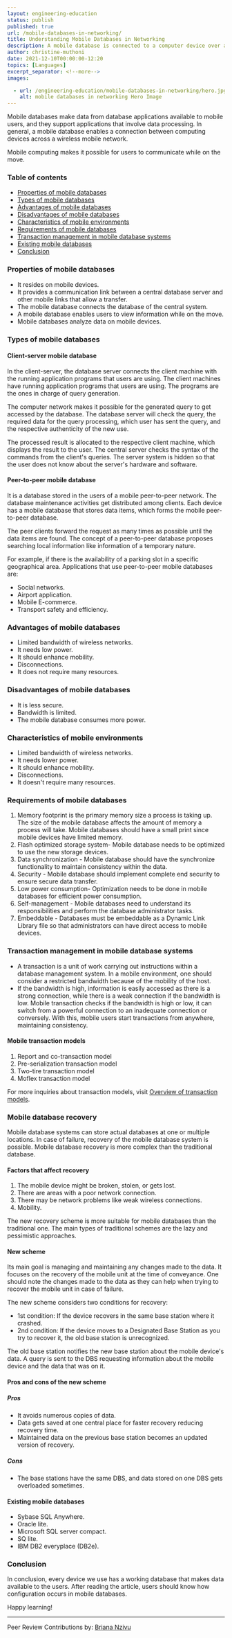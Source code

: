 ```yaml
---
layout: engineering-education
status: publish
published: true
url: /mobile-databases-in-networking/
title: Understanding Mobile Databases in Networking
description: A mobile database is connected to a computer device over a wireless mobile network. This article will cover mobile databases in networking.
author: christine-muthoni
date: 2021-12-10T00:00:00-12:20
topics: [Languages]
excerpt_separator: <!--more-->
images:

  - url: /engineering-education/mobile-databases-in-networking/hero.jpg
    alt: mobile databases in networking Hero Image
---
```

Mobile databases make data from database applications available to mobile users, and they support applications that involve data processing. In general, a mobile database enables a connection between computing devices across a wireless mobile network.
<!--more-->
Mobile computing makes it possible for users to communicate while on the move.

### Table of contents
- [Properties of mobile databases](#properties-of-mobile-databases)
- [Types of mobile databases](#types-of-mobile-databases)
- [Advantages of mobile databases](#advantages-of-mobile-databases)
- [Disadvantages of mobile databases](#disdvantages-of-mobile-databases)
- [Characteristics of mobile environments](#characteristics-of-mobile-environments)
- [Requirements of mobile databases](#requirements-of-mobile-databases)
- [Transaction management in mobile database systems](#transaction-management-in-mobile-database-systems)
- [Existing mobile databases](#existing-mobile-databases)
- [Conclusion](#conclusion)

### Properties of mobile databases
- It resides on mobile devices.
- It provides a communication link between a central database server and other mobile links that allow a transfer.
- The mobile database connects the database of the central system.
- A mobile database enables users to view information while on the move.
- Mobile databases analyze data on mobile devices.

### Types of mobile databases
#### Client-server mobile database
In the client-server, the database server connects the client machine with the running application programs that users are using. The client machines have running application programs that users are using. The programs are the ones in charge of query generation. 

The computer network makes it possible for the generated query to get accessed by the database. The database server will check the query, the required data for the query processing, which user has sent the query, and the respective authenticity of the new use. 

The processed result is allocated to the respective client machine, which displays the result to the user. The central server checks the syntax of the commands from the client's queries. The server system is hidden so that the user does not know about the server's hardware and software.

#### Peer-to-peer mobile database
It is a database stored in the users of a mobile peer-to-peer network. The database maintenance activities get distributed among clients. Each device has a mobile database that stores data items, which forms the mobile peer-to-peer database. 

The peer clients forward the request as many times as possible until the data items are found. The concept of a peer-to-peer database proposes searching local information like information of a temporary nature. 

For example, if there is the availability of a parking slot in a specific geographical area. Applications that use peer-to-peer mobile databases are:
- Social networks.
- Airport application.
- Mobile E-commerce.
- Transport safety and efficiency.

### Advantages of mobile databases
- Limited bandwidth of wireless networks.
- It needs low power.
- It should enhance mobility.
- Disconnections.
- It does not require many resources.

### Disadvantages of mobile databases
- It is less secure.
- Bandwidth is limited.
- The mobile database consumes more power.

### Characteristics of mobile environments
- Limited bandwidth of wireless networks.
- It needs lower power.
- It should enhance mobility.
- Disconnections.
- It doesn't require many resources.

### Requirements of mobile databases
1. Memory footprint is the primary memory size a process is taking up. The size of the mobile database affects the amount of memory a process will take. Mobile databases should have a small print since mobile devices have limited memory.
2. Flash optimized storage system- Mobile database needs to be optimized to use the new storage devices. 
3. Data synchronization - Mobile database should have the synchronize functionality to maintain consistency within the data.
4. Security - Mobile database should implement complete end security to ensure secure data transfer.
5. Low power consumption- Optimization needs to be done in mobile databases for efficient power consumption.
6. Self-management - Mobile databases need to understand its responsibilities and perform the database administrator tasks.
7. Embeddable - Databases must be embeddable as a Dynamic Link Library file so that administrators can have direct access to mobile devices.

### Transaction management in mobile database systems
- A transaction is a unit of work carrying out instructions within a database management system. In a mobile environment, one should consider a restricted bandwidth because of the mobility of the host.
- If the bandwidth is high, information is easily accessed as there is a strong connection, while there is a weak connection if the bandwidth is low. Mobile transaction checks if the bandwidth is high or low, it can switch from a powerful connection to an inadequate connection or conversely. With this, mobile users start transactions from anywhere, maintaining consistency.

#### Mobile transaction models
1. Report and co-transaction model
2. Pre-serialization transaction model
3. Two-tire transaction model
4. Moflex transaction model

For more inquiries about transaction models, visit [Overview of transaction models](https://citeseerx.ist.psu.edu/viewdoc/download?doi=10.1.1.22.2097&rep=rep1&type=pdf).
 
### Mobile database recovery
Mobile database systems can store actual databases at one or multiple locations. In case of failure, recovery of the mobile database system is possible. Mobile database recovery is more complex than the traditional database.

#### Factors that affect recovery
1. The mobile device might be broken, stolen, or gets lost.
2. There are areas with a poor network connection.
3. There may be network problems like weak wireless connections.
4. Mobility.

The new recovery scheme is more suitable for mobile databases than the traditional one. The main types of traditional schemes are the lazy and pessimistic approaches.

#### New scheme
Its main goal is managing and maintaining any changes made to the data. It focuses on the recovery of the mobile unit at the time of conveyance. One should note the changes made to the data as they can help when trying to recover the mobile unit in case of failure. 

The new scheme considers two conditions for recovery:
- 1st condition: If the device recovers in the same base station where it crashed.
- 2nd condition: If the device moves to a Designated Base Station as you try to recover it, the old base station is unrecognized.

The old base station notifies the new base station about the mobile device's data. A query is sent to the DBS requesting information about the mobile device and the data that was on it.

#### Pros and cons of the new scheme
##### Pros
- It avoids numerous copies of data.
- Data gets saved at one central place for faster recovery reducing recovery time.
- Maintained data on the previous base station becomes an updated version of recovery.

##### Cons
- The base stations have the same DBS, and data stored on one DBS gets overloaded sometimes.

#### Existing mobile databases
- Sybase SQL Anywhere.
- Oracle lite.
- Microsoft SQL server compact.
- SQ lite.
- IBM DB2 everyplace (DB2e).
 
### Conclusion
In conclusion, every device we use has a working database that makes data available to the users. After reading the article, users should know how configuration occurs in mobile databases.

Happy learning!

---
Peer Review Contributions by: [Briana Nzivu](/engineering-education/authors/briana-nzivu/)
